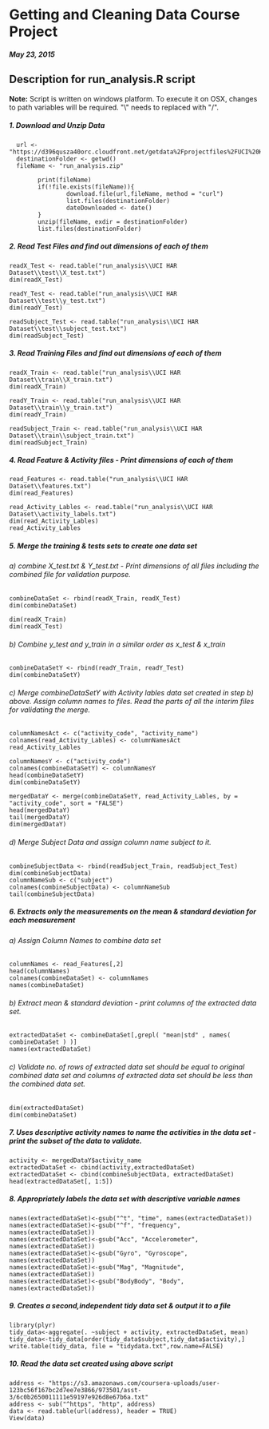 # Getting and Cleaning Data Course Project
##### May 23, 2015
## Description for run_analysis.R script

 **Note:** Script is written on windows platform. To execute it on OSX, changes to path variables will be required. "\\\" needs to replaced with "/".
##### 1.  Download and Unzip Data
```
  url <- "https://d396qusza40orc.cloudfront.net/getdata%2Fprojectfiles%2FUCI%20HAR%20Dataset.zip"
  destinationFolder <- getwd()
  fileName <- "run_analysis.zip"
  
        print(fileName)
        if(!file.exists(fileName)){
                download.file(url,fileName, method = "curl")
                list.files(destinationFolder)
                dateDownloaded <- date()
        }
        unzip(fileName, exdir = destinationFolder)
        list.files(destinationFolder)
```
##### 2.   Read Test Files and find out dimensions of each of them

```
readX_Test <- read.table("run_analysis\\UCI HAR Dataset\\test\\X_test.txt")
dim(readX_Test)

readY_Test <- read.table("run_analysis\\UCI HAR Dataset\\test\\y_test.txt")
dim(readY_Test)

readSubject_Test <- read.table("run_analysis\\UCI HAR Dataset\\test\\subject_test.txt")
dim(readSubject_Test)

```
##### 3.  Read Training Files and find out dimensions of each of them

```
readX_Train <- read.table("run_analysis\\UCI HAR Dataset\\train\\X_train.txt")
dim(readX_Train)

readY_Train <- read.table("run_analysis\\UCI HAR Dataset\\train\\y_train.txt")
dim(readY_Train)

readSubject_Train <- read.table("run_analysis\\UCI HAR Dataset\\train\\subject_train.txt")
dim(readSubject_Train)
```
##### 4. Read Feature & Activity files - Print dimensions of each of them

```
read_Features <- read.table("run_analysis\\UCI HAR Dataset\\features.txt")
dim(read_Features)

read_Activity_Lables <- read.table("run_analysis\\UCI HAR Dataset\\activity_labels.txt")
dim(read_Activity_Lables)
read_Activity_Lables
```
##### 5. Merge the training & tests sets to create one data set 
###### a) combine X_test.txt & Y_test.txt - Print dimensions of all files including the combined file for validation purpose.

```
combineDataSet <- rbind(readX_Train, readX_Test)
dim(combineDataSet)

dim(readX_Train)
dim(readX_Test)
```
###### b) Combine y_test and y_train in a similar order as x_test & x_train

```
combineDataSetY <- rbind(readY_Train, readY_Test)
dim(combineDataSetY)

```
###### c) Merge combineDataSetY with Activity lables data set created in step b) above. Assign column names to files. Read the parts of all the interim files for validating the merge.

```
columnNamesAct <- c("activity_code", "activity_name")
colnames(read_Activity_Lables) <- columnNamesAct
read_Activity_Lables

columnNamesY <- c("activity_code")
colnames(combineDataSetY) <- columnNamesY
head(combineDataSetY)
dim(combineDataSetY)

mergedDataY <- merge(combineDataSetY, read_Activity_Lables, by = "activity_code", sort = "FALSE")
head(mergedDataY)
tail(mergedDataY)
dim(mergedDataY)
```
###### d) Merge Subject Data and assign column name subject to it.

```
combineSubjectData <- rbind(readSubject_Train, readSubject_Test)
dim(combineSubjectData)
columnNameSub <- c("subject")
colnames(combineSubjectData) <- columnNameSub
tail(combineSubjectData)

```
##### 6. Extracts only the measurements on the mean & standard deviation for each measurement

###### a) Assign Column Names to combine data set
```
columnNames <- read_Features[,2]
head(columnNames)
colnames(combineDataSet) <- columnNames
names(combineDataSet)

```
###### b) Extract mean & standard deviation - print columns of the extracted data set.

```
extractedDataSet <- combineDataSet[,grepl( "mean|std" , names( combineDataSet ) )]
names(extractedDataSet)
```
###### c) Validate no. of rows of extracted data set should be equal to original combined data set and columns of extracted data set should be less than the combined data set.

```
dim(extractedDataSet)
dim(combineDataSet)

```
##### 7. Uses descriptive activity names to name the activities in the data set - print the subset of the data to validate.

```
activity <- mergedDataY$activity_name
extractedDataSet <- cbind(activity,extractedDataSet)
extractedDataSet <- cbind(combineSubjectData, extractedDataSet)
head(extractedDataSet[, 1:5])

```

##### 8. Appropriately labels the data set with descriptive variable names

```
names(extractedDataSet)<-gsub("^t", "time", names(extractedDataSet))
names(extractedDataSet)<-gsub("^f", "frequency", names(extractedDataSet))
names(extractedDataSet)<-gsub("Acc", "Accelerometer", names(extractedDataSet))
names(extractedDataSet)<-gsub("Gyro", "Gyroscope", names(extractedDataSet))
names(extractedDataSet)<-gsub("Mag", "Magnitude", names(extractedDataSet))
names(extractedDataSet)<-gsub("BodyBody", "Body", names(extractedDataSet))

```
##### 9. Creates a second,independent tidy data set  & output it to a file

```
library(plyr)
tidy_data<-aggregate(. ~subject + activity, extractedDataSet, mean)
tidy_data<-tidy_data[order(tidy_data$subject,tidy_data$activity),]
write.table(tidy_data, file = "tidydata.txt",row.name=FALSE)

```

##### 10. Read the data set created using above script

```
address <- "https://s3.amazonaws.com/coursera-uploads/user-123bc56f167bc2d7ee7e3866/973501/asst-3/6c0b2650011111e59197e926d8e67b6a.txt"
address <- sub("^https", "http", address)
data <- read.table(url(address), header = TRUE) 
View(data)

```
